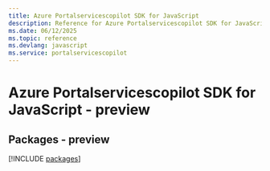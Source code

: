 ```yaml
---
title: Azure Portalservicescopilot SDK for JavaScript
description: Reference for Azure Portalservicescopilot SDK for JavaScript
ms.date: 06/12/2025
ms.topic: reference
ms.devlang: javascript
ms.service: portalservicescopilot
---
```

# Azure Portalservicescopilot SDK for JavaScript - preview
## Packages - preview
[!INCLUDE [packages](portalservicescopilot-index.md)]